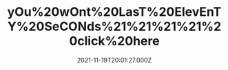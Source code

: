 ---
title: "yOu%20wOnt%20LasT%20ElevEnTY%20SeCONds%21%21%21%21%20click%20here"
videoSrc: https://f000.backblazeb2.com/file/futureporn/projektmelody-chaturbate-20211119T200127Z.mp4
videoSrcHash: bafybeiaqucacdfr7y3bofppw2dclnpt3qzzug4vppzaakso6abpouo72ai?filename=projektmelody-chaturbate-20211119T195900Z-source.mp4
video720Hash: 
video480Hash: 
video360Hash: 
video240Hash: bafybeiealw4iu7flbu54gj4xr7kreowexgbkyeuoheunalm7asyv2gxfla?filename=projektmelody-chaturbate-20211119T195900Z-240p.mp4
thinHash: 
thiccHash: bafkreifstyxny4fd5ai6xqp7h4lwoj5ivy5defc7ckc6owddiz655t2kbm?filename=20211119T195900Z-thicc.jpg
announceTitle: "lvl%2020%20camslut"
announceUrl: https://twitter.com/ProjektMelody/status/1461786722337972235
date: 2021-11-19T20:01:27.000Z
note: I missed the first 30 minutes
video240TmpFilePath: 
tmpFilePath: /root/futureporn_tmp/projektmelody-chaturbate-20211119T200127Z.mp4
layout: layouts/vod.njk
tags:
---